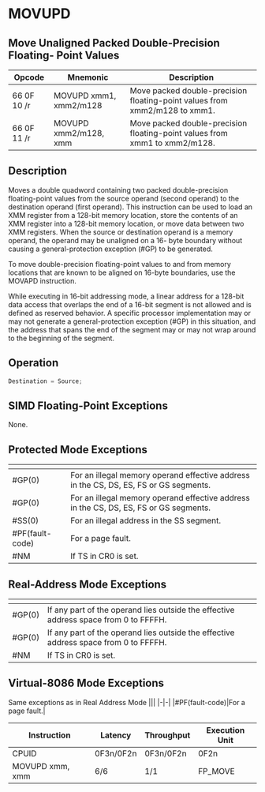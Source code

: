# MOVUPD
 
## Move Unaligned Packed Double-Precision Floating- Point Values
 
 
|Opcode|Mnemonic|Description|
|-|-|-|
|66 0F 10 /r|MOVUPD xmm1, xmm2/m128|Move packed double-precision floating-point values from xmm2/m128 to xmm1.|
|66 0F 11 /r|MOVUPD xmm2/m128, xmm|Move packed double-precision floating-point values from xmm1 to xmm2/m128.|
 
## Description
 
Moves a double quadword containing two packed double-precision floating-point values from the source operand (second operand) to the destination operand (first operand). This instruction can be used to load an XMM register from a 128-bit memory location, store the contents of an XMM register into a 128-bit memory location, or move data between two XMM registers. When the source or destination operand is a memory operand, the operand may be unaligned on a 16- byte boundary without causing a general-protection exception (#GP) to be generated.
 
To move double-precision floating-point values to and from memory locations that are known to be aligned on 16-byte boundaries, use the MOVAPD instruction.
 
While executing in 16-bit addressing mode, a linear address for a 128-bit data access that overlaps the end of a 16-bit segment is not allowed and is defined as reserved behavior. A specific processor implementation may or may not generate a general-protection exception (#GP) in this situation, and the address that spans the end of the segment may or may not wrap around to the beginning of the segment.
 
 
## Operation
 
```c
Destination = Source;

```
 
 
## SIMD Floating-Point Exceptions
 
None.
 
## Protected Mode Exceptions
 
|[]()||
|-|-|
|#GP(0)|For an illegal memory operand effective address in the CS, DS, ES, FS or GS segments.|
|#GP(0)|For an illegal memory operand effective address in the CS, DS, ES, FS or GS segments.|
|#SS(0)|For an illegal address in the SS segment.|
|#PF(fault-code)|For a page fault.|
|#NM|If TS in CR0 is set.|
 
## Real-Address Mode Exceptions
 
|[]()||
|-|-|
|#GP(0)|If any part of the operand lies outside the effective address space from 0 to FFFFH.|
|#GP(0)|If any part of the operand lies outside the effective address space from 0 to FFFFH.|
|#NM|If TS in CR0 is set.|
 
## Virtual-8086 Mode Exceptions
 
Same exceptions as in Real Address Mode
|[]()||
|-|-|
|#PF(fault-code)|For a page fault.|
 
|Instruction|Latency|Throughput|Execution Unit|
|-|-|-|-|
|CPUID|0F3n/0F2n|0F3n/0F2n|0F2n|
|MOVUPD xmm, xmm|6/6|1/1|FP_MOVE|
